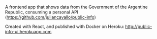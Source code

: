 A frontend app that shows data from the Government of the Argentine Republic, consuming a personal API (https://github.com/juliancavallo/public-info)

Created with React, and published with Docker on Heroku: http://public-info-ui.herokuapp.com
